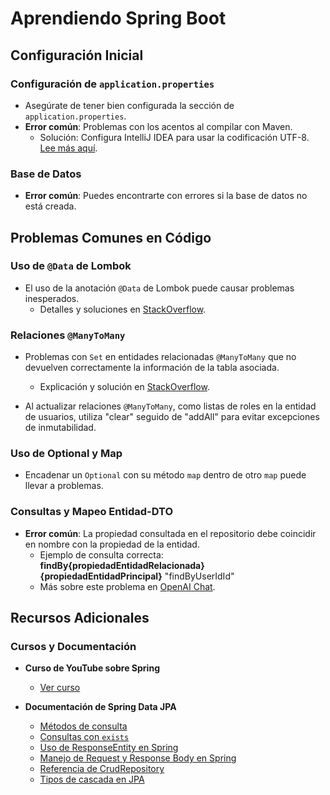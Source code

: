 # Aprendiendo Spring Boot

## Configuración Inicial

### Configuración de `application.properties`

- Asegúrate de tener bien configurada la sección de `application.properties`.
- **Error común**: Problemas con los acentos al compilar con Maven.
    - Solución: Configura IntelliJ IDEA para usar la codificación UTF-8. [Lee más aquí](https://blog.jetbrains.com/idea/2013/03/use-the-utf-8-luke-file-encodings-in-intellij-idea/).

### Base de Datos

- **Error común**: Puedes encontrarte con errores si la base de datos no está creada.

## Problemas Comunes en Código

### Uso de `@Data` de Lombok

- El uso de la anotación `@Data` de Lombok puede causar problemas inesperados.
    - Detalles y soluciones en [StackOverflow](https://stackoverflow.com/a/68605588/24313181).

### Relaciones `@ManyToMany`

- Problemas con `Set` en entidades relacionadas `@ManyToMany` que no devuelven correctamente la información de la tabla asociada.
    - Explicación y solución en [StackOverflow](https://stackoverflow.com/a/77421861).

- Al actualizar relaciones `@ManyToMany`, como listas de roles en la entidad de usuarios, utiliza "clear" seguido de "addAll" para evitar excepciones de inmutabilidad.

### Uso de Optional y Map

- Encadenar un `Optional` con su método `map` dentro de otro `map` puede llevar a problemas.

### Consultas y Mapeo Entidad-DTO

- **Error común**: La propiedad consultada en el repositorio debe coincidir en nombre con la propiedad de la entidad.
    - Ejemplo de consulta correcta: **findBy{propiedadEntidadRelacionada}{propiedadEntidadPrincipal}** "findByUserIdId" 
    - Más sobre este problema en [OpenAI Chat](https://chat.openai.com/share/cb7d8861-531c-4a75-9677-661632bfc8c5).

## Recursos Adicionales

### Cursos y Documentación

- **Curso de YouTube sobre Spring**
    - [Ver curso](https://www.youtube.com/watch?v=Nv2DERaMx-4&t=3075s)

- **Documentación de Spring Data JPA**
    - [Métodos de consulta](https://docs.spring.io/spring-data/jpa/reference/jpa/query-methods.html#jpa.query-methods.at-query)
    - [Consultas con `exists`](https://www.baeldung.com/spring-data-exists-query#using-a-derived-query-method)
    - [Uso de ResponseEntity en Spring](https://www.baeldung.com/spring-response-entity)
    - [Manejo de Request y Response Body en Spring](https://www.baeldung.com/spring-request-response-body)
    - [Referencia de CrudRepository](https://docs.spring.io/spring-data/commons/docs/current/api/org/springframework/data/repository/CrudRepository.html)
    - [Tipos de cascada en JPA](https://www.baeldung.com/jpa-cascade-types)

